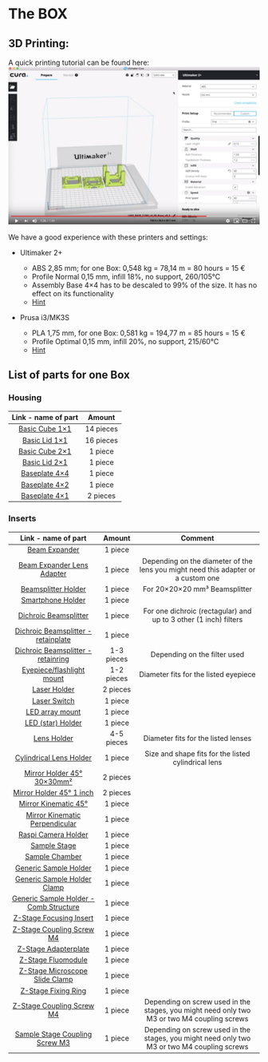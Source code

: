 # The BOX

## 3D Printing:

A quick printing tutorial can be found here:
[![UC2 YouSeeToo - How to print the base-cube?](./IMAGES/UC2_TutorialPrintYoutube.PNG)](https://www.youtube.com/watch?v=JswW8BexnC4&feature=youtu.be)

We have a good experience with these printers and settings:
* Ultimaker 2+
  * ABS 2,85 mm; for one Box: 0,548 kg = 78,14 m = 80 hours = 15 €
  * Profile Normal 0,15 mm, infill 18%, no support, 260/105°C
  * Assembly Base 4×4 has to be descaled to 99% of the size. It has no effect on its functionality
  * [Hint](./IMAGES/ultimaker2_printing_theBox.pdf)


* Prusa i3/MK3S
  * PLA 1,75 mm, for one Box: 0,581 kg = 194,77 m = 85 hours = 15 €
  * Profile Optimal 0,15 mm, infill 20%, no support, 215/60°C
  * [Hint](./IMAGES/prusa_printing_theBox.pdf)

## List of parts for one Box

### Housing

Link - name of part             |  Amount
:-------------------------:|:-------------------------:
[Basic Cube 1×1](../CAD/ASSEMBLY_CUBE_Base_v2/STL/10_Cube_1x1_v2.stl)  |  14 pieces
[Basic Lid 1×1](../CAD/ASSEMBLY_CUBE_Base_v2/STL/10_Lid_1x1_v2.stl)  |  16 pieces
[Basic Cube 2×1](../CAD/ASSEMBLY_CUBE_Z-STAGE_v2/STL/10_Cube_2x1_v2.stl)  |  1 piece
[Basic Lid 2×1](../CAD/ASSEMBLY_CUBE_Z-STAGE_v2/STL/10_Lid_el_2x1_v2.stl)  |  1 piece
[Baseplate 4×4](../CAD/ASSEMBLY_BASE/STL/Assembly_base_4x4.stl)  |  1 piece
[Baseplate 4×2](../CAD/ASSEMBLY_BASE/STL/Assembly_base_4x2.stl)  |  1 piece
[Baseplate 4×1](../CAD/ASSEMBLY_BASE/STL/Assembly_base_4x1.stl)  |  2 pieces

### Inserts

Link - name of part             |  Amount |  Comment
:-------------------------:|:-------------------------:|:-------------------------:
[Beam Expander ](../CAD/ASSEMBLY_CUBE_Beamexpander_v2/STL/20_Cube_Insert_Beamexpander.stl)  |  1 piece
[Beam Expander Lens Adapter](../CAD/ASSEMBLY_CUBE_Beamexpander_v2/STL/30_Lens_Adapter_Beamexpander.stl) |  1 piece |Depending on the diameter of the lens you might need this adapter or a custom one
[Beamsplitter Holder](../CAD/ASSEMBLY_CUBE_Beamsplitter_v2/STL/20_Cube_Insert_Beamsplitter.stl)  |  1 piece | For 20×20×20 mm³ Beamsplitter
[Smartphone Holder](../CAD/ASSEMBLY_CUBE_Cellphonemount/STL/30_Smartphone_Holder.stl)  |  1 piece
[Dichroic Beamsplitter](../CAD/ASSEMBLY_CUBE_Dichroic_Beamsplitter_v2/STL/20_Cube_Insert_Beamsplittercube_Base.stl)  |  1 piece | For one dichroic (rectagular) and up to 3 other (1 inch) filters
[Dichroic Beamsplitter - retainplate](../CAD/ASSEMBLY_CUBE_Dichroic_Beamsplitter_v2/STL/20_Cube_Insert_Beamsplittercube_Dichroicmirror_Retainplate.stl)  |  1 piece
[Dichroic Beamsplitter - retainring](../CAD/ASSEMBLY_CUBE_Dichroic_Beamsplitter_v2/STL/20_Cube_Insert_Beamsplittercube_Retainring_25mm.stl)  |  1-3 pieces | Depending on the filter used
[Eyepiece/flashlight mount ](../CAD/ASSEMBLY_CUBE_Eyepiece_v2\STL\20_Cube_Insert_Holder-okular_v2.stl)  |  1-2 pieces | Diameter fits for the listed eyepiece
[Laser Holder](../CAD/ASSEMBLY_CUBE_Laser_v2/STL/20_Cube_Insert_Laser_Mount.stl) |  2 pieces
[Laser Switch](../CAD/ASSEMBLY_CUBE_Laser_v2/STL/00_Laser_Clamp_OnOffSwitch.stl) |  1 piece
[LED array mount](../CAD/ASSEMBLY_CUBE_LED_Matrix_v2/STL/30_Cube_LED_Array_v0.stl) |  1 piece
[LED (star) Holder](../CAD/ASSEMBLY_CUBE_LED_v2/STL/ASSEMBLY_CUBE_LED_20_Cube_insert_LED_holder.stl)  |  1 piece
[Lens Holder](../CAD/ASSEMBLY_CUBE_Lens_v2/STL/20_Cube_Insert_Objective_Holder.stl)  |  4-5 pieces | Diameter fits for the listed lenses
[Cylindrical Lens Holder](../CAD/ASSEMBLY_CUBE_Lens_CYLINDRICAL_v2/STL/20_Cube_Insert_Lens_Cylindrical.stl)  |  1 piece | Size and shape fits for the listed cylindrical lens
[Mirror Holder 45° 30×30mm²](../CAD/ASSEMBLY_CUBE_Mirror_45_v2/STL/20_Cube_Insert_Mirror_Holder_30x30Mirror_v2.stl)  |  2 pieces
[Mirror Holder 45° 1 inch](../CAD/ASSEMBLY_CUBE_Mirror_45_v2/STL/20_Cube_Insert_Mirror_Holder_v2.stl)  |  2 pieces
[Mirror Kinematic 45°](../CAD/ASSEMBLY_CUBE_Mirror_Kinematic_45_v2/STL/20_Cube_Insert_Kinematic_Mirrormount_45_base.stl)  |  1 piece
[Mirror Kinematic Perpendicular](../CAD/ASSEMBLY_CUBE_Mirror_Kinematic_v2/STL/20_Cube_Insert_Kinematic_Mirrormount_base.stl)  |  1 piece
[Raspi Camera Holder](../CAD/ASSEMBLY_CUBE_RaspiCam_v2/STL/20_Cube_Insert_RaspiCam.stl)  |  1 piece
[Sample Stage](../CAD/ASSEMBLY_CUBE_S-STAGE_v2/STL/30_Z_Translator_Lightsheet_v4.stl) |  1 piece
[Sample Chamber](../CAD/) |  1 piece
[Generic Sample Holder](../CAD/ASSEMBLY_CUBE_Sample_Holder_v2/STL/20_Cube_insert_Sample_holder.stl)  |  1 piece
[Generic Sample Holder Clamp](../CAD/ASSEMBLY_CUBE_Sample_Holder_v2/STL/20_Cube_Insert_Sample_clamp.stl)  |  1 piece
[Generic Sample Holder - Comb Structure](../CAD/ASSEMBLY_CUBE_Sample_Holder_v2/STL/20_Cube_sampleholder.stl)  |  1 piece
[Z-Stage Focusing Insert](../CAD/ASSEMBLY_CUBE_Z-STAGE_v2/STL/20_focus_inlet_triangle_spiral_v6_5.stl)  |  1 piece
[Z-Stage Coupling Screw M4](../CAD/ASSEMBLY_CUBE_Z-STAGE_v2/STL/30_Coupling_Screw_28BYJ_M4.stl) |  1 piece
[Z-Stage Adapterplate](../CAD/ASSEMBLY_CUBE_Z-STAGE_v2/STL/30_Z_Stage_Adapterplate_11.stl)  |  1 piece
[Z-Stage Fluomodule](../CAD/ASSEMBLY_CUBE_Z-STAGE_v2/STL/30_Z_Stage_Fluomodule_12.stl)  |  1 piece
[Z-Stage Microscope Slide Clamp](../CAD/ASSEMBLY_CUBE_Z-STAGE_v2/STL/40_XY_Stage_Clamp_Slide_9.stl)  |  1 piece
[Z-Stage Fixing Ring](../CAD/ASSEMBLY_CUBE_Z-STAGE_v2/STL/30_focus_inlet_triangle_spiral_fixingring.stl)  |  1 piece
[Z-Stage Coupling Screw M4](../CAD/ASSEMBLY_CUBE_Z-STAGE_v2/STL/30_Coupling_Screw_28BYJ_M4.stl) |  1 piece | Depending on screw used in the stages, you might need only two M3 or two M4 coupling screws
[Sample Stage Coupling Screw M3](../CAD/ASSEMBLY_CUBE_S-STAGE_v2/STL/30_Coupling_Screw_28BYJ_M3.stl)  |  1 piece | Depending on screw used in the stages, you might need only two M3 or two M4 coupling screws
